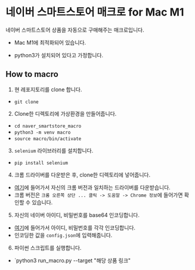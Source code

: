 # 네이버 스마트스토어 매크로 for Mac M1

네이버 스마트스토어 상품을 자동으로 구매해주는 매크로입니다.

- Mac M1에 최적화되어 있습니다.

- python3가 설치되어 있다고 가정합니다.

## How to macro

1. 현 레포지토리를 clone 합니다.
- `git clone`
2. Clone한 디렉토리에 가상환경을 만들어줍니다.
- `cd naver_smartstore_macro`
- `python3 -m venv macro`
- `source macro/bin/activate`
3. `selenium` 라이브러리를 설치합니다.
- `pip install selenium`
4. 크롬 드라이버를 다운받은 후, clone한 디렉토리에 넣어줍니다.
- [여기](https://chromedriver.chromium.org/downloads)에 들어가서 자신의 크롬 버전과 일치하는 드라이버를 다운받습니다.
- 크롬 버전은 `크롬 오른쪽 상단 ... 클릭 -> 도움말 -> Chrome 정보`에 들어가면 확인할 수 있습니다.
5. 자신의 네이버 아이디, 비밀번호를 base64 인코딩합니다.
- [여기](https://www.base64encode.org/)에 들어가서 아이디, 비밀번호를 각각 인코딩합니다.
- 인코딩한 값을 `config.json`에 입력해줍니다.
6. 파이썬 스크립트를 실행합니다.
- `python3 run_macro.py --target "해당 상품 링크"
